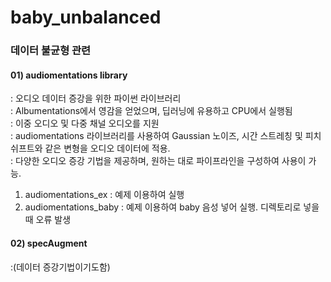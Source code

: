 # baby_unbalanced
### 데이터 불균형 관련

#### 01) audiomentations library  
: 오디오 데이터 증강을 위한 파이썬 라이브러리  
: Albumentations에서 영감을 얻었으며, 딥러닝에 유용하고 CPU에서 실행됨  
: 이중 오디오 및 다중 채널 오디오를 지원  
: audiomentations 라이브러리를 사용하여 Gaussian 노이즈, 시간 스트레칭 및 피치 쉬프트와 같은 변형을 오디오 데이터에 적용.  
: 다양한 오디오 증강 기법을 제공하며, 원하는 대로 파이프라인을 구성하여 사용이 가능.  

1. audiomentations_ex : 예제 이용하여 실행
2. audiomentations_baby : 예제 이용하여 baby 음성 넣어 실행. 디렉토리로 넣을 때 오류 발생


#### 02) specAugment  
:(데이터 증강기법이기도함)
